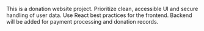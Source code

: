 <!-- Use this file to provide workspace-specific custom instructions to Copilot. For more details, visit https://code.visualstudio.com/docs/copilot/copilot-customization#_use-a-githubcopilotinstructionsmd-file -->

This is a donation website project. Prioritize clean, accessible UI and secure handling of user data. Use React best practices for the frontend. Backend will be added for payment processing and donation records.
